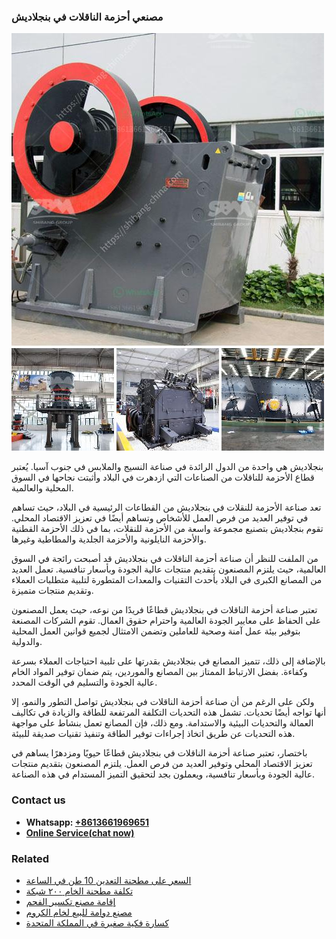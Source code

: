 <h3>مصنعي أحزمة الناقلات في بنجلاديش</h3><img src='1701853920.jpg' alt=''><p>بنجلاديش هي واحدة من الدول الرائدة في صناعة النسيج والملابس في جنوب آسيا. يُعتبر قطاع الأحزمة للناقلات من الصناعات التي ازدهرت في البلاد وأثبتت نجاحها في السوق المحلية والعالمية.</p><p>تعد صناعة الأحزمة للنقلات في بنجلاديش من القطاعات الرئيسية في البلاد، حيث تساهم في توفير العديد من فرص العمل للأشخاص وتساهم أيضًا في تعزيز الاقتصاد المحلي. تقوم بنجلاديش بتصنيع مجموعة واسعة من الأحزمة للنقلات، بما في ذلك الأحزمة القطنية والأحزمة النايلونية والأحزمة الجلدية والمطاطية وغيرها.</p><p>من الملفت للنظر أن صناعة أحزمة الناقلات في بنجلاديش قد أصبحت رائجة في السوق العالمية، حيث يلتزم المصنعون بتقديم منتجات عالية الجودة وبأسعار تنافسية. تعمل العديد من المصانع الكبرى في البلاد بأحدث التقنيات والمعدات المتطورة لتلبية متطلبات العملاء وتقديم منتجات متميزة.</p><p>تعتبر صناعة أحزمة الناقلات في بنجلاديش قطاعًا فريدًا من نوعه، حيث يعمل المصنعون على الحفاظ على معايير الجودة العالمية واحترام حقوق العمال. تقوم الشركات المصنعة بتوفير بيئة عمل آمنة وصحية للعاملين وتضمن الامتثال لجميع قوانين العمل المحلية والدولية.</p><p>بالإضافة إلى ذلك، تتميز المصانع في بنجلاديش بقدرتها على تلبية احتياجات العملاء بسرعة وكفاءة. بفضل الارتباط الممتاز بين المصانع والموردين، يتم ضمان توفير المواد الخام عالية الجودة والتسليم في الوقت المحدد.</p><p>ولكن على الرغم من أن صناعة أحزمة الناقلات في بنجلاديش تواصل التطور والنمو، إلا أنها تواجه أيضًا تحديات. تشمل هذه التحديات التكلفة المرتفعة للطاقة والزيادة في تكاليف العمالة والتحديات البيئية والاستدامة. ومع ذلك، فإن المصانع تعمل بنشاط على مواجهة هذه التحديات عن طريق اتخاذ إجراءات توفير الطاقة وتنفيذ تقنيات صديقة للبيئة.</p><p>باختصار، تعتبر صناعة أحزمة الناقلات في بنجلاديش قطاعًا حيويًا ومزدهرًا يساهم في تعزيز الاقتصاد المحلي وتوفير العديد من فرص العمل. يلتزم المصنعون بتقديم منتجات عالية الجودة وبأسعار تنافسية، ويعملون بجد لتحقيق التميز المستدام في هذه الصناعة.</p><h3>Contact us</h3><ul><li><strong>Whatsapp:&nbsp;<a href="https://wa.me/8613661969651">+8613661969651</a></strong></li><li><a href="https://swt.shibang-china.com/?git&amp;zhl&amp;مصنعي أحزمة الناقلات في بنجلاديش"><strong>Online Service(chat now)</strong></a></li></ul><h3>Related</h3><ul><li><a href='السعر على مطحنة التعدين 10 طن في الساعة.md'>السعر على مطحنة التعدين 10 طن في الساعة</a></li><li><a href='تكلفة مطحنة الخام ٢٠٠ شبكة.md'>تكلفة مطحنة الخام ٢٠٠ شبكة</a></li><li><a href='إقامة مصنع تكسير الفحم.md'>إقامة مصنع تكسير الفحم</a></li><li><a href='مصنع دوامة للبيع لخام الكروم.md'>مصنع دوامة للبيع لخام الكروم</a></li><li><a href='كسارة فكية صغيرة في المملكة المتحدة.md'>كسارة فكية صغيرة في المملكة المتحدة</a></li></ul>
